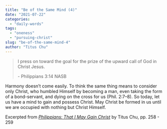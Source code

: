 ```yaml
---
title: "Be of the Same Mind (4)"
date: "2021-07-22"
categories: 
  - "daily-words"
tags: 
  - "oneness"
  - "pursuing-christ"
slug: "be-of-the-same-mind-4"
author: "Titus Chu"
---
```


> I press on toward the goal for the prize of the upward call of God in Christ Jesus.
> 
> \- Philippians 3:14 NASB

Harmony doesn’t come easily. To think the same thing means to consider only Christ, who humbled Himself by becoming a man, even taking the form of a bond-servant, and dying on the cross for us (Phil. 2:7–8). So today, let us have a mind to gain and possess Christ. May Christ be formed in us until we are occupied with nothing but Christ Himself.

Excerpted from _[Philippians: That I May Gain Christ](https://www.asweetsavor.org/book-philippians/)_ by Titus Chu, pp. 258 - 259
